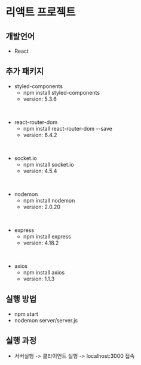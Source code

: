 # 리액트 프로젝트

## 개발언어 
- React

## 추가 패키지
- styled-components
    - npm install styled-components
    - version: 5.3.6

<br>

- react-router-dom
    - npm install react-router-dom --save
    - version: 6.4.2

<br>

- socket.io
    - npm install socket.io
    - version: 4.5.4

<br>

- nodemon
    - npm install nodemon
    - version: 2.0.20

<br>

- express
    - npm install express
    - version: 4.18.2

<br>

- axios
    - npm install axios
    - version: 1.1.3

## 실행 방법
- npm start
- nodemon server/server.js

## 실행 과정
- 서버실행 -> 클라이언트 실행 -> localhost:3000 접속

